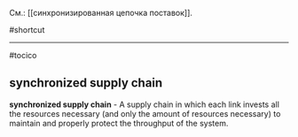 См.: [[синхронизированная цепочка поставок]].

#shortcut




<hr/>

#tocico

## synchronized supply chain

<b>synchronized supply chain</b> - A supply chain in which each link invests all the resources necessary (and only the amount of resources necessary) to maintain and properly protect the throughput of the system.  


